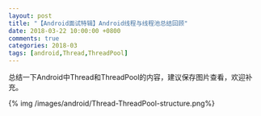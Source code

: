 ```yaml
---
layout: post
title: "【Android面试特辑】Android线程与线程池总结回顾"
date: 2018-03-22 10:00:00 +0800
comments: true
categories: 2018-03
tags: [android,Thread,ThreadPool]
---
```

总结一下Android中Thread和ThreadPool的内容，建议保存图片查看，欢迎补充。<!--more-->

{% img /images/android/Thread-ThreadPool-structure.png%}


